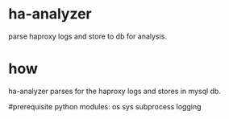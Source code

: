 # ha-analyzer
parse haproxy logs and store to db for analysis.

# how
ha-analyzer parses for the haproxy logs and stores in mysql db.

#prerequisite
 python modules: 
   os
   sys
   subprocess
   logging
